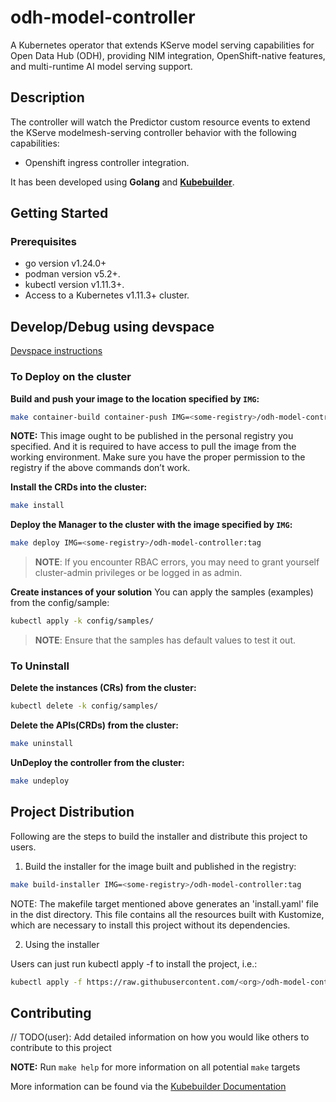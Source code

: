 # odh-model-controller

A Kubernetes operator that extends KServe model serving capabilities for Open Data Hub (ODH), providing NIM integration, OpenShift-native features, and multi-runtime AI model serving support.

## Description

The controller will watch the Predictor custom resource events to
extend the KServe modelmesh-serving controller behavior with the following
capabilities:

- Openshift ingress controller integration.

It has been developed using **Golang** and
**[Kubebuilder](https://book.kubebuilder.io/quick-start.html)**.

## Getting Started

### Prerequisites

- go version v1.24.0+
- podman version v5.2+.
- kubectl version v1.11.3+.
- Access to a Kubernetes v1.11.3+ cluster.

## Develop/Debug using devspace

[Devspace instructions](./dev_tools/README.md)

### To Deploy on the cluster

**Build and push your image to the location specified by `IMG`:**

```sh
make container-build container-push IMG=<some-registry>/odh-model-controller:tag
```

**NOTE:** This image ought to be published in the personal registry you specified.
And it is required to have access to pull the image from the working environment.
Make sure you have the proper permission to the registry if the above commands don’t work.

**Install the CRDs into the cluster:**

```sh
make install
```

**Deploy the Manager to the cluster with the image specified by `IMG`:**

```sh
make deploy IMG=<some-registry>/odh-model-controller:tag
```

> **NOTE**: If you encounter RBAC errors, you may need to grant yourself cluster-admin
> privileges or be logged in as admin.

**Create instances of your solution**
You can apply the samples (examples) from the config/sample:

```sh
kubectl apply -k config/samples/
```

> **NOTE**: Ensure that the samples has default values to test it out.

### To Uninstall

**Delete the instances (CRs) from the cluster:**

```sh
kubectl delete -k config/samples/
```

**Delete the APIs(CRDs) from the cluster:**

```sh
make uninstall
```

**UnDeploy the controller from the cluster:**

```sh
make undeploy
```

## Project Distribution

Following are the steps to build the installer and distribute this project to users.

1. Build the installer for the image built and published in the registry:

```sh
make build-installer IMG=<some-registry>/odh-model-controller:tag
```

NOTE: The makefile target mentioned above generates an 'install.yaml'
file in the dist directory. This file contains all the resources built
with Kustomize, which are necessary to install this project without
its dependencies.

2. Using the installer

Users can just run kubectl apply -f <URL for YAML BUNDLE> to install the project, i.e.:

```sh
kubectl apply -f https://raw.githubusercontent.com/<org>/odh-model-controller/<tag or branch>/dist/install.yaml
```

## Contributing

// TODO(user): Add detailed information on how you would like others to contribute to this project

**NOTE:** Run `make help` for more information on all potential `make` targets

More information can be found via the [Kubebuilder Documentation](https://book.kubebuilder.io/introduction.html)
